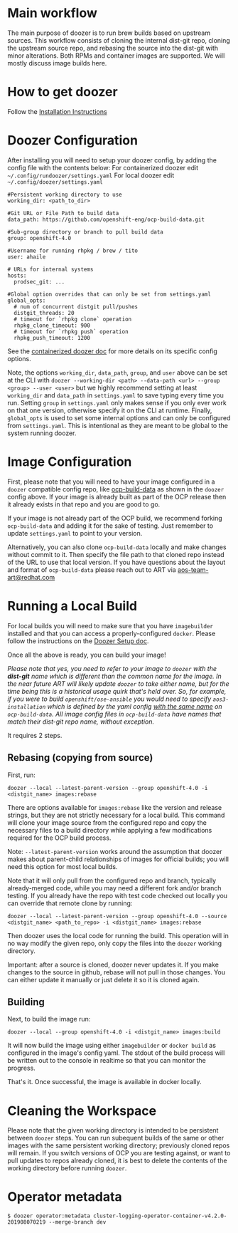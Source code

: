 # Main workflow

The main purpose of doozer is to run brew builds based on upstream sources. This workflow consists of cloning the internal dist-git repo, cloning the upstream source repo, and rebasing the source into the dist-git with minor alterations. Both RPMs and container images are supported. We will mostly discuss image builds here.

# How to get doozer

Follow the [Installation Instructions](Container.md)

# Doozer Configuration

After installing you will need to setup your doozer config, by adding the config file with the contents below:
For containerized doozer edit `~/.config/rundoozer/settings.yaml`
For local doozer edit `~/.config/doozer/settings.yaml`

```
#Persistent working directory to use
working_dir: <path_to_dir>

#Git URL or File Path to build data
data_path: https://github.com/openshift-eng/ocp-build-data.git

#Sub-group directory or branch to pull build data
group: openshift-4.0

#Username for running rhpkg / brew / tito
user: ahaile

# URLs for internal systems
hosts:
  prodsec_git: ...

#Global option overrides that can only be set from settings.yaml
global_opts:
  # num of concurrent distgit pull/pushes
  distgit_threads: 20
  # timeout for `rhpkg clone` operation
  rhpkg_clone_timeout: 900
  # timeout for `rhpkg push` operation
  rhpkg_push_timeout: 1200
```

See the [containerized doozer doc](Container.md) for more details on its specific config options.

Note, the options `working_dir`, `data_path`, `group`, and `user` above can be set at the CLI with `doozer --working-dir <path> --data-path <url> --group <group> --user <user>` but we highly recommend setting at least `working_dir` and `data_path` in `settings.yaml` to save typing every time you run.
Setting `group` in `settings.yaml` only makes sense if you only ever work on that one version, otherwise specify it on the CLI at runtime.
Finally, `global_opts` is used to set some internal options and can only be configured from `settings.yaml`. This is intentional as they are meant to be global to the system running doozer.

# Image Configuration

First, please note that you will need to have your image configured in a `doozer` compatible config repo, like [ocp-build-data](https://github.com/openshift-eng/ocp-build-data/) as shown in the `doozer` config above. If your image is already built as part of the OCP release then it already exists in that repo and you are good to go.

If your image is not already part of the OCP build, we recommend forking `ocp-build-data` and adding it for the sake of testing. Just remember to update `settings.yaml` to point to your version.

Alternatively, you can also clone `ocp-build-data` locally and make changes without commit to it. Then specify the file path to that cloned repo instead of the URL to use that local version.
If you have questions about the layout and format of `ocp-build-data` please reach out to ART via [aos-team-art@redhat.com](mailto:aos-team-art@redhat.com)

# Running a Local Build

For local builds you will need to make sure that you have `imagebuilder` installed and that you can access a properly-configured `docker`. Please follow the instructions on the [Doozer Setup doc](https://github.com/openshift-eng/doozer/blob/master/README.md#local-image-builds).

Once all the above is ready, you can build your image!

*Please note that yes, you need to refer to your image to `doozer` with the **dist-git** name which is different than the common name for the image. In the near future ART will likely update `doozer` to take either name, but for the time being this is a historical usage quirk that's held over. So, for example, if you were to build `openshift/ose-ansible` you would need to specify `aos3-installation` which is defined by the yaml config [with the same name](https://github.com/openshift-eng/ocp-build-data/blob/openshift-4.0/images/aos3-installation.yml) on `ocp-build-data`. All image config files in `ocp-build-data` have names that match their dist-git repo name, without exception.*

It requires 2 steps.

## Rebasing (copying from source)

First, run:

`doozer --local --latest-parent-version --group openshift-4.0 -i <distgit_name> images:rebase`

There are options available for `images:rebase` like the version and release strings, but they are not strictly necessary for a local build. This command will clone your image source from the configured repo and copy the necessary files to a build directory while applying a few modifications required for the OCP build process.

Note: `--latest-parent-version` works around the assumption that doozer makes about parent-child relationships of images for official builds; you will need this option for most local builds.

Note that it will only pull from the configured repo and branch, typically already-merged code, while you may need a different fork and/or branch testing. If you already have the repo with test code checked out locally you can override that remote clone by running:

`doozer --local --latest-parent-version --group openshift-4.0 --source <distgit_name> <path_to_repo> -i <distgit_name> images:rebase`

Then doozer uses the local code for running the build. This operation will in no way modify the given repo, only copy the files into the `doozer` working directory.

Important: after a source is cloned, doozer never updates it. If you make changes to the source in github, rebase will not pull in those changes. You can either update it manually or just delete it so it is cloned again.

## Building

Next, to build the image run:

`doozer --local --group openshift-4.0 -i <distgit_name> images:build`

It will now build the image using either `imagebuilder` or `docker build` as configured in the image's config yaml. The stdout of the build process will be written out to the console in realtime so that you can monitor the progress.

That's it. Once successful, the image is available in docker locally.

# Cleaning the Workspace

Please note that the given working directory is intended to be persistent between `doozer` steps. You can run subequent builds of the same or other images with the same persistent working directory; previously cloned repos will remain. If you switch versions of OCP you are testing against, or want to pull updates to repos already cloned, it is best to delete the contents of the working directory before running `doozer`.

# Operator metadata

    $ doozer operator:metadata cluster-logging-operator-container-v4.2.0-201908070219 --merge-branch dev
